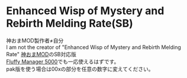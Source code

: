 # Enhanced Wisp of Mystery and Rebirth Melding Rate(SB)

神おまMOD製作者≠自分  
I am not the creator of "Enhanced Wisp of Mystery and Rebirth Melding Rate"
[神おまMOD](https://www.nexusmods.com/monsterhunterrise/mods/345)のSB対応版  
[Fluffy Manager 5000](https://www.nexusmods.com/monsterhunterrise/mods/7)でも一応使えるはずです。  
pak版を使う場合は00xの部分を任意の数字に変えてください。

